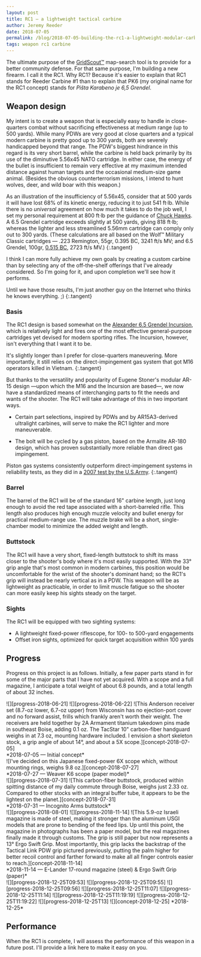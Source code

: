 ```yaml
---
layout: post
title: RC1 — a lightweight tactical carbine
author: Jeremy Reeder
date: 2018-07-05
permalink: /blog/2018-07-05-building-the-rc1-a-lightweight-modular-carbine
tags: weapon rc1 carbine
---
```


The ultimate purpose of the [GridScout™][gridscout] map-search tool is to
provide for a better community defense. For that same purpose, I'm building a
new firearm. I call it the RC1. Why RC1? Because it's easier to explain that
RC1 stands for Reeder Carbine #1 than to explain that PK6 (my original name for
the RC1 concept) stands for _Piŝta Karabeno je 6,5 Grendel_.

## Weapon design
My intent is to create a weapon that is especially easy to handle in
close-quarters combat without sacrificing effectiveness at medium range (up to
500 yards). While many PDWs are very good at close quarters and a typical
modern carbine is pretty good up to 300 yards, both are severely handicapped
beyond that range. The PDW's biggest hindrance in this regard is its very short
barrel, while the carbine is held back primarily by its use of the diminutive
5.56x45 NATO cartridge. In either case, the energy of the bullet is
insufficient to remain very effective at my maximum intended distance against
human targets and the occasional medium-size game animal. (Besides the obvious
counterterrorism missions, I intend to hunt wolves, deer, and wild boar with
this weapon.)

As an illustration of the insufficiency of 5.56x45, consider that at 500 yards
it will have lost 68% of its kinetic energy, reducing it to just 541 ft·lb.
While there is no _universal_ agreement on how much it takes to do the job
well, I set my personal requirement at 800 ft·lb per the guidance of [Chuck
Hawks][hawks]. A 6.5 Grendel cartridge exceeds slightly at 500 yards, giving
818 ft·lb; whereas the lighter and less streamlined 5.56mm cartridge can comply
only out to 300 yards. (These calculations are all based on the Wolf™ Military
Classic cartridges — .223 Remington, 55gr, 0.395 BC, 3241 ft/s MV; and 6.5
Grendel, 100gr, [0.515 BC][grendel-bc], 2723 ft/s MV.)
{:.tangent}

I think I can more fully achieve my own goals by creating a custom carbine than
by selecting any of the off-the-shelf offerings that I've already considered.
So I'm going for it, and upon completion we'll see how it performs.

Until we have those results, I'm just another guy on the Internet who thinks he
knows everything. ;)
{:.tangent}

### Basis
The RC1 design is based somewhat on the [Alexander 6.5 Grendel
Incursion][incursion], which is relatively light and fires one of the most
effective general-purpose cartridges yet devised for modern sporting rifles.
The Incursion, however, isn't everything that I want it to be.

It's slightly longer than I prefer for close-quarters maneuvering. More
importantly, it still relies on the direct-impingement gas system that got M16
operators killed in Vietnam.
{:.tangent}

But thanks to the versatility and popularity of Eugene Stoner's modular AR-15
design —upon which the M16 and the Incursion are based—, we now have a
standardized means of interchanging parts to fit the needs and wants of the
shooter. The RC1 will take advantage of this in two important ways.

- Certain part selections, inspired by PDWs and by AR15A3-derived ultralight
  carbines, will serve to make the RC1 lighter and more maneuverable.

- The bolt will be cycled by a gas piston, based on the Armalite AR-180 design,
  which has proven substantially more reliable than direct gas impingement.

Piston gas systems consistently outperform direct-impingement systems in
reliability tests, as they did in a [2007 test by the U.S.Army][test-results].
{:.tangent}

### Barrel
The barrel of the RC1 will be of the standard 16" carbine length, just long
enough to avoid the red tape associated with a short-barreled rifle. This
length also produces high enough muzzle velocity and bullet energy for
practical medium-range use. The muzzle brake will be a short, single-chamber
model to minimize the added weight and length.

### Buttstock
The RC1 will have a very short, fixed-length buttstock to shift its mass closer
to the shooter's body where it's most easily supported.  With the 33° grip
angle that's most common in modern carbines, this position would be
uncomfortable for the wrist of the shooter's dominant hand; so the RC1's grip
will instead be nearly vertical as in a PDW. This weapon will be as lightweight
as practicable, in order to limit muscle fatigue so the shooter can more easily
keep his sights steady on the target.

### Sights
The RC1 will be equipped with two sighting systems:
- A lightweight fixed-power riflescope, for 100- to 500-yard engagements
- Offset iron sights, optimized for quick target acquisition within 100 yards

## Progress
Progress on this project is as follows. Initially, a few paper parts stand in
for some of the major parts that I have not yet acquired. With a scope and a
full magazine, I anticipate a total weight of about 6.8 pounds, and a total
length of about 32 inches.

<div class="gallery" markdown="1">
![][progress-2018-06-21]
![][progress-2018-06-22]
![This Anderson receiver set (8.7-oz lower, 6.7-oz upper) from Wisconsin has no ejection-port cover and no forward assist, frills which frankly aren't worth their weight. The receivers are held together by 2A Armament titanium takedown pins made in southeast Boise, adding 0.1 oz. The TacStar 10" carbon-fiber handguard weighs in at 7.3 oz, mounting hardware included. I envision a short skeleton stock, a grip angle of about 14°, and about a 5X scope.][concept-2018-07-05]
</div>
*2018-07-05 — Initial concept*

<div class="gallery" markdown="1">
![I've decided on this Japanese fixed-power 6X scope which, without mounting rings, weighs 9.8 oz.][concept-2018-07-27]
</div>
*2018-07-27 — Weaver K6 scope (paper model)*

<div class="gallery" markdown="1">
![][progress-2018-07-31]
![This carbon-fiber buttstock, produced within spitting distance of my daily commute through Boise, weighs just 2.33 oz. Compared to other stocks with an integral buffer tube, it appears to be the lightest on the planet.][concept-2018-07-31]
</div>
*2018-07-31 — Incognito Arms buttstock*

<div class="gallery" markdown="1">
![][progress-2018-08-01]
![][progress-2018-11-14]
![This 5.9-oz Israeli magazine is made of steel, making it stronger than the aluminum USGI models that are prone to bending of the feed lips. Up until this point, the magazine in photographs has been a paper model, but the real magazines finally made it through customs. The grip is still paper but now represents a 13° Ergo Swift Grip. Most importantly, this grip lacks the backstrap of the Tactical Link PDW grip pictured previously, putting the palm higher for better recoil control and farther forward to make all all finger controls easier to reach.][concept-2018-11-14]
</div>
*2018-11-14 — E-Lander 17-round magazine (steel) & Ergo Swift Grip (paper)*

<div class="gallery" markdown="1">
![][progress-2018-12-25T09:53]
![][progress-2018-12-25T09:55]
![][progress-2018-12-25T09:56]
![][progress-2018-12-25T11:07]
![][progress-2018-12-25T11:14]
![][progress-2018-12-25T11:19:19]
![][progress-2018-12-25T11:19:22]
![][progress-2018-12-25T13]
![][concept-2018-12-25]
*2018-12-25*
</div>

## Performance
When the RC1 is complete, I will assess the performance of this weapon in a
future post. I'll provide a link here to make it easy on you.


[concept-2018-07-05]:           ../images/rc1-concept-2018-07-05.jpg
[concept-2018-07-27]:           ../images/rc1-concept-2018-07-27.jpg
[concept-2018-07-31]:           ../images/rc1-concept-2018-07-31.jpg
[concept-2018-08-02]:           ../images/rc1-concept-2018-08-02.jpg
[concept-2018-11-14]:           ../images/rc1-concept-2018-11-14.jpg
[concept-2018-12-25]:           ../images/rc1-concept-2018-12-25.jpg
[progress-2018-06-21]:          ../images/rc1-progress-2018-06-21.jpg
[progress-2018-06-22]:          ../images/rc1-progress-2018-06-22.jpg
[progress-2018-07-31]:          ../images/rc1-progress-2018-07-31.jpg
[progress-2018-08-01]:          ../images/rc1-progress-2018-08-01.jpg
[progress-2018-11-14]:          ../images/rc1-progress-2018-11-14.jpg
[progress-2018-12-25T09:53]:    ../images/rc1-progress-2018-12-25T09:53.jpg
[progress-2018-12-25T09:55]:    ../images/rc1-progress-2018-12-25T09:55.jpg
[progress-2018-12-25T09:56]:    ../images/rc1-progress-2018-12-25T09:56.jpg
[progress-2018-12-25T11:07]:    ../images/rc1-progress-2018-12-25T11:07.jpg
[progress-2018-12-25T11:14]:    ../images/rc1-progress-2018-12-25T11:14.jpg
[progress-2018-12-25T11:19:19]: ../images/rc1-progress-2018-12-25T11:19:19.jpg
[progress-2018-12-25T11:19:22]: ../images/rc1-progress-2018-12-25T11:19:22.jpg
[progress-2018-12-25T13]:       ../images/rc1-progress-2018-12-25T13.jpg

[grendel-bc]:   http://eng.barnaulpatron.ru/production/sportshuntingcartridgesshooting/grendelballistic.html
[gridscout]:    /
[hawks]:        https://www.chuckhawks.com/bad_deer_cartridges.htm
[incursion]:    https://www.shopalexanderarms.com/Rifles-6_5_Grendel_Incursion_Complete_Rifle.html
[test-results]: http://www.calguns.net/calgunforum/showthread.php?t=78951
